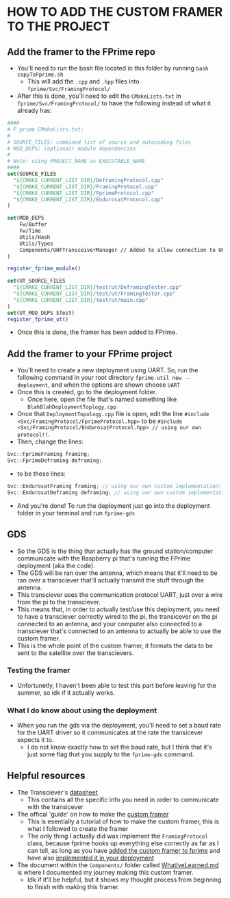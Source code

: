 # HOW TO ADD THE CUSTOM FRAMER TO THE PROJECT
## Add the framer to the FPrime repo
- You'll need to run the bash file located in this folder by running `bash copyToFprime.sh`
    - This will add the `.cpp` and `.hpp` files into `fprime/Svc/FramingProtocol/`
- After this is done, you'll need to edit the `CMakeLists.txt` in `fprime/Svc/FramingProtocol/` to have the following instead of what it already has:
```cmake
####
# F prime CMakeLists.txt:
#
# SOURCE_FILES: combined list of source and autocoding files
# MOD_DEPS: (optional) module dependencies
#
# Note: using PROJECT_NAME as EXECUTABLE_NAME
####
set(SOURCE_FILES
  "${CMAKE_CURRENT_LIST_DIR}/DeframingProtocol.cpp"
  "${CMAKE_CURRENT_LIST_DIR}/FramingProtocol.cpp"
  "${CMAKE_CURRENT_LIST_DIR}/FprimeProtocol.cpp"
  "${CMAKE_CURRENT_LIST_DIR}/EndurosatProtocol.cpp"
)

set(MOD_DEPS
    Fw/Buffer
    Fw/Time
    Utils/Hash
    Utils/Types
    Components/UHFTransceiverManager // Added to allow connection to UHF Transceiver Manager component
)

register_fprime_module()

set(UT_SOURCE_FILES
  "${CMAKE_CURRENT_LIST_DIR}/test/ut/DeframingTester.cpp"
  "${CMAKE_CURRENT_LIST_DIR}/test/ut/FramingTester.cpp"
  "${CMAKE_CURRENT_LIST_DIR}/test/ut/main.cpp"
)
set(UT_MOD_DEPS STest)
register_fprime_ut()

```
- Once this is done, the framer has been added to FPrime.

## Add the framer to your FPrime project
- You'll need to create a new deployment using UART. So, run the following command in your root directory `fprime-util new --deployment`, and when the options are shown choose `UART`
- Once this is created, go to the deployment folder.
    - Once here, open the file that's named something like `BlahBlahDeploymentToplogy.cpp`
- Once that `DeploymentTopology.cpp` file is open, edit the line `#include <Svc/FramingProtocol/FprimeProtocol.hpp>` to be `#include <Svc/FramingProtocol/EndurosatProtocol.hpp> // using our own protocol!!`.
- Then, change the lines:
```cpp
Svc::FprimeFraming framing;
Svc::FprimeDeframing deframing;
```
- to be these lines:
```cpp
Svc::EndurosatFraming framing; // using our own custom implementation!
Svc::EndurosatDeframing deframing; // using our own custom implementation!
```
- And you're done! To run the deployment just go into the deployment folder in your terminal and run `fprime-gds`

## GDS
- So the GDS is the thing that actually has the ground station/computer communicate with the Raspberry pi that's running the FPrime deployment (aka the code).
- The GDS will be ran over the antenna, which means that it'll need to be ran over a transciever that'll actually transmit the stuff through the antenna.
- This transciever uses the communication protocol UART, just over a wire from the pi to the transciever.
- This means that, in order to actually test/use this deployment, you need to have a transciever correctly wired to the pi, the transicever on the pi connected to an antenna, and your computer also connected to a transciever that's connected to an antenna to actually be able to use the custom framer. 
- This is the whole point of the custom framer, it formats the data to be sent to the satellite over the transcievers. 
### Testing the framer
- Unfortunetly, I haven't been able to test this part before leaving for the summer, so idk if it actually works. 
### What I do know about using the deployment
- When you run the gds via the deployment, you'll need to set a baud rate for the UART driver so it communicates at the rate the transicever expects it to.
    - I do not know exactly how to set the baud rate, but I think that it's just some flag that you supply to the `fprime-gds` command.

## Helpful resources
- The Transciever's [datasheet](https://usu.sharepoint.com/sites/GA/Shared%20Documents/Projects/GASRATS/EnduroSat%20Spec%20Sheets/UHF%20Transceiver%20II%20User%20Manual.pdf?CT=1741310232865&OR=ItemsView)
    - This contains all the specific info you need in order to communicate with the transicever
- The offical 'guide' on how to make the [custom framer](https://fprime.jpl.nasa.gov/latest/docs/reference/communication-adapter-interface)
    - This is esentially a tutorial of how to make the custom framer, this is what I followed to create the framer
    - The only thing I actually did was implement the `FramingProtocol` class, because fprime hooks up everything else correctly as far as I can tell, as long as you have [added the custom framer to fprime](#add-the-framer-to-the-fprime-repo) and have also [implemented it in your deployment](#add-the-framer-to-your-fprime-project)
- The document within the  `Components/` folder called [WhatIveLearned.md](../Components/WhatIveLearned.md) is where I documented my journey making this custom framer.
    - Idk if it'll be helpful, but it shows my thought process from beginning to finish with making this framer.